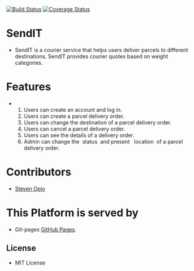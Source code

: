 [![Build Status](https://travis-ci.org/steveviko/SendIT.svg?branch=develop)](https://travis-ci.org/steveviko/SendIT)
[![Coverage Status](https://coveralls.io/repos/github/steveviko/SendIT/badge.svg?branch=develop)](https://coveralls.io/github/steveviko/SendIT?branch=develop)
# SendIT

- SendIT is a courier service that helps users deliver parcels to different destinations. SendIT provides courier quotes    based on weight categories.

# Features 

-   1. Users can create an account and log in. 
    2. Users can create a parcel delivery order. 
    3. Users can change the destination of a parcel delivery order. 
    4. Users can cancel a parcel delivery order. 
    5. Users can see the details of a delivery order. 
    6. Admin can change the ​ status​ ​  and ​present​ ​  ​ location​ ​  of a parcel delivery order. 


# Contributors
- [Steven Opio](https://github.com/steveviko)

# This Platform is served by  
- Git-pages [GitHub Pages](https://steveviko.github.io/SendIT/). 



## License
- MIT License
